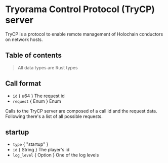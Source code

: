 # Tryorama Control Protocol (TryCP) server

TryCP is a protocol to enable remote management of Holochain conductors on network hosts.

## Table of contents

> All data types are Rust types

## Call format
- `id` { u64 } The request id
- `request` { Enum } Enum 

Calls to the TryCP server are composed of a call id and the request data. Following there's a list of all possible requests.

## startup
- `type` { "startup" }
- `id` { String } The player's id
- `log_level` { Option<String> } One of the log levels 